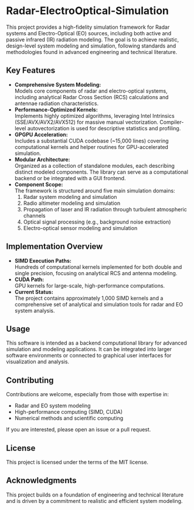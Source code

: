 # Radar-ElectroOptical-Simulation

This project provides a high-fidelity simulation framework for Radar systems and Electro-Optical (EO) sources, including both active and passive infrared (IR) radiation modeling. The goal is to achieve realistic, design-level system modeling and simulation, following standards and methodologies found in advanced engineering and technical literature.

## Key Features

- **Comprehensive System Modeling:**  
  Models core components of radar and electro-optical systems, including analytical Radar Cross Section (RCS) calculations and antennae radiation characteristics.
- **Performance-Optimized Kernels:**  
  Implements highly optimized algorithms, leveraging Intel Intrinsics (SSE/AVX/AVX2/AVX512) for massive manual vectorization. Compiler-level autovectorization is used for descriptive statistics and profiling.
- **GPGPU Acceleration:**  
  Includes a substantial CUDA codebase (~15,000 lines) covering computational kernels and helper routines for GPU-accelerated simulation.
- **Modular Architecture:**  
  Organized as a collection of standalone modules, each describing distinct modeled components. The library can serve as a computational backend or be integrated with a GUI frontend.
- **Component Scope:**  
  The framework is structured around five main simulation domains:
  1. Radar system modeling and simulation
  2. Radio altimeter modeling and simulation
  3. Propagation of laser and IR radiation through turbulent atmospheric channels
  4. Optical signal processing (e.g., background noise extraction)
  5. Electro-optical sensor modeling and simulation

## Implementation Overview

- **SIMD Execution Paths:**  
  Hundreds of computational kernels implemented for both double and single precision, focusing on analytical RCS and antenna modeling.
- **CUDA Path:**  
  GPU kernels for large-scale, high-performance computations.
- **Current Status:**  
  The project contains approximately 1,000 SIMD kernels and a comprehensive set of analytical and simulation tools for radar and EO system analysis.

## Usage

This software is intended as a backend computational library for advanced simulation and modeling applications. It can be integrated into larger software environments or connected to graphical user interfaces for visualization and analysis.

## Contributing

Contributions are welcome, especially from those with expertise in:
- Radar and EO system modeling
- High-performance computing (SIMD, CUDA)
- Numerical methods and scientific computing

If you are interested, please open an issue or a pull request.

## License

This project is licensed under the terms of the MIT license.

## Acknowledgments

This project builds on a foundation of engineering and technical literature and is driven by a commitment to realistic and efficient system modeling.

  


